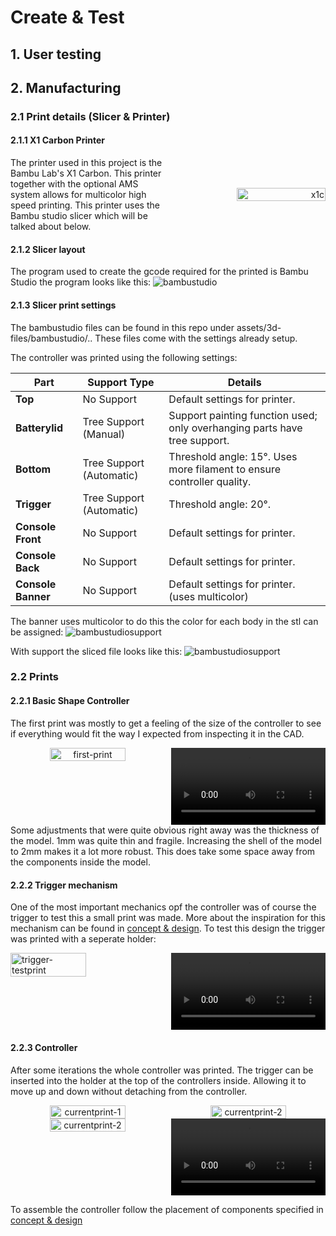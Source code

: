 # Create & Test

## 1. User testing


## 2. Manufacturing

### 2.1 Print details (Slicer & Printer)

#### 2.1.1 X1 Carbon Printer
<div style="display: flex; align-items: center;">
  <div style="flex: 1;">
    The printer used in this project is the Bambu Lab's X1 Carbon. This printer together with the optional AMS system allows for multicolor high speed printing. This printer uses the Bambu studio slicer which will be talked about below.
  </div>
  <div style="flex: 1; text-align: right;">
    <img src="/../assets/images/x1c.png" alt="x1c" width=75%>
  </div>
</div>

#### 2.1.2 Slicer layout
The program used to create the gcode required for the printed is Bambu Studio the program looks like this:
<img src="/../assets/images/bambustudio.png" alt="bambustudio">

#### 2.1.3 Slicer print settings
The bambustudio files can be found in this repo under assets/3d-files/bambustudio/.. These files come with the settings already setup.

The controller was printed using the following settings:



| **Part**         | **Support Type**          | **Details**                                                                                       |
|------------------|---------------------------|---------------------------------------------------------------------------------------------------|
| **Top**          | No Support                | Default settings for printer.                                                                     |
| **Batterylid**   | Tree Support (Manual)     | Support painting function used; only overhanging parts have tree support.                         |
| **Bottom**       | Tree Support (Automatic)  | Threshold angle: 15°. Uses more filament to ensure controller quality.                            |
| **Trigger**      | Tree Support (Automatic)  | Threshold angle: 20°.                                                                             |
| **Console Front**| No Support                | Default settings for printer.                                                                     |
| **Console Back** | No Support                | Default settings for printer.                                                                     |
| **Console Banner** | No Support              | Default settings for printer. (uses multicolor)                                                   |


The banner uses multicolor to do this the color for each body in the stl can be assigned:
<img src="/../assets/images/multicolor.png" alt="bambustudiosupport">


With support the sliced file looks like this:
<img src="/../assets/images/bambustudiosupport.png" alt="bambustudiosupport">

### 2.2 Prints

#### 2.2.1 Basic Shape Controller

The first print was mostly to get a feeling of the size of the controller to see if everything would fit the way I expected from inspecting it in the CAD.
<div align="center" style="display: flex; justify-content: space-between;">
  <img src="/../assets/images/first-print.jpg" alt="first-print" width=49%>
  <video src="/../assets/videos/BasicShapePrint.mp4" controls width=49%></video>
</div>
Some adjustments that were quite obvious right away was the thickness of the model. 1mm was quite thin and fragile. Increasing the shell of the model to 2mm makes it a lot more robust. This does take some space away from the components inside the model.

#### 2.2.2 Trigger mechanism

One of the most important mechanics opf the controller was of course the trigger to test this a small print was made. More about the inspiration for this mechanism can be found in [concept & design](concept_design.md#222-trigger-mechanism).
To test this design the trigger was printed with a seperate holder:

<div   style="display: flex; justify-content: space-between;">
  <img src="/../assets/images/trigger-testprint.jpg" alt="trigger-testprint" width=49%>
  <video src="/../assets/videos/TriggerTestPrint.mp4" width=49% controls></video>
</div>

#### 2.2.3 Controller
After some iterations the whole controller was printed. The trigger can be inserted into the holder at the top of the controllers inside. Allowing it to move up and down without detaching from the controller. 
<div align="center" style="display: flex; justify-content: space-between;">
  <img src="/../assets/images/currentprint-1.jpg" alt="currentprint-1" width="49%" style="object-fit: contain; height: auto;">
  <img src="/../assets/images/currentprint-2.jpg" alt="currentprint-2" width="49%" style="object-fit: contain; height: auto;">
</div>

<div align="center" style="display: flex; justify-content: space-between;">
  <img src="/../assets/images/currentprint-3.jpg" alt="currentprint-2" width="49%" style="object-fit: contain; height: auto;">
  <video src="/../assets/videos/PrintingAll.mp4" width=49% controls></video>
</div>

To assemble the controller follow the placement of components specified in [concept & design](concept_design.md#228-current-controller-design)

<!-- <div style="display: flex; align-items: center;">
  <div style="flex: 1;">

  </div>
  <div style="flex: 1; text-align: right;">
    <img src="" alt="" width=75%>
  </div>
</div> -->